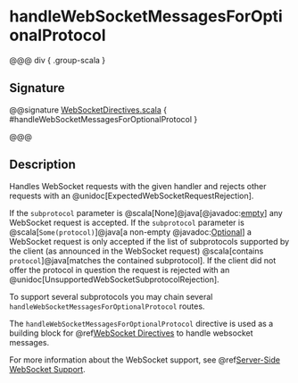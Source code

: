 # handleWebSocketMessagesForOptionalProtocol

@@@ div { .group-scala }

## Signature

@@signature [WebSocketDirectives.scala]($akka-http$/akka-http/src/main/scala/akka/http/scaladsl/server/directives/WebSocketDirectives.scala) { #handleWebSocketMessagesForOptionalProtocol }

@@@

## Description

Handles WebSocket requests with the given handler and rejects other requests with an
@unidoc[ExpectedWebSocketRequestRejection].

If the `subprotocol` parameter is @scala[None]@java[@javadoc:[empty](java.util.optional#empty--)] any WebSocket request is accepted. If the `subprotocol` parameter is
@scala[`Some(protocol)`]@java[a non-empty @javadoc:[Optional](java.util.Optional)] a WebSocket request is only accepted if the list of subprotocols supported by the client (as
announced in the WebSocket request) @scala[contains `protocol`]@java[matches the contained subprotocol]. If the client did not offer the protocol in question
the request is rejected with an @unidoc[UnsupportedWebSocketSubprotocolRejection].

To support several subprotocols you may chain several `handleWebSocketMessagesForOptionalProtocol` routes.

The `handleWebSocketMessagesForOptionalProtocol` directive is used as a building block for @ref[WebSocket Directives](index.md) to handle websocket messages.

For more information about the WebSocket support, see @ref[Server-Side WebSocket Support](../../../server-side/websocket-support.md).
